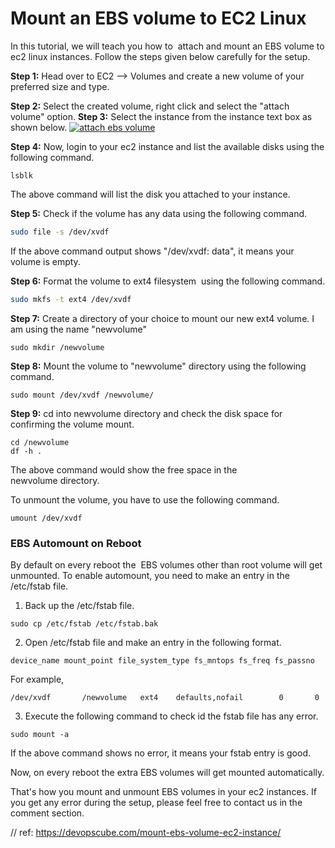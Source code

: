 # Mount an EBS volume to EC2 Linux

In this tutorial, we will teach you how to  attach and mount an EBS volume to ec2 linux instances. Follow the steps given below carefully for the setup.

**Step 1:** Head over to EC2 
–> Volumes and create a new volume of your preferred size and type.

**Step 2:** Select the created volume, right click and select the "attach volume" option. 
**Step 3:** Select the instance from the instance text box as shown below.
[![attach ebs volume](https://devopscube.com/wp-content/uploads/2016/08/ebs-volume.jpg)](https://devopscube.com/wp-content/uploads/2016/08/ebs-volume.jpg)  

**Step 4:** Now, login to your ec2 instance and list the available disks using the following command.
```
lsblk
```
The above command will list the disk you attached to your instance.

**Step 5:** Check if the volume has any data using the following command.
```bash
sudo file -s /dev/xvdf
```
If the above command output shows "/dev/xvdf: data", it means your volume is empty.

**Step 6:** Format the volume to ext4 filesystem  using the following command.
```bash
sudo mkfs -t ext4 /dev/xvdf
```

 **Step 7:** Create a directory of your choice to mount our new ext4 volume. I am using the name "newvolume"
```
sudo mkdir /newvolume
```

 **Step 8:** Mount the volume to "newvolume" directory using the following command.
 ```
sudo mount /dev/xvdf /newvolume/
```


**Step 9:** cd into newvolume directory and check the disk space for confirming the volume mount.
```
cd /newvolume 
df -h .
```

The above command would show the free space in the newvolume directory.

To unmount the volume, you have to use the following command.
```
umount /dev/xvdf
```
### EBS Automount on Reboot

By default on every reboot the  EBS volumes other than root volume will get unmounted. To enable automount, you need to make an entry in the /etc/fstab file.

1.  Back up the /etc/fstab file.
```
sudo cp /etc/fstab /etc/fstab.bak
```

2. Open /etc/fstab file and make an entry in the following format.
```
device_name mount_point file_system_type fs_mntops fs_freq fs_passno
```

For example,
```
/dev/xvdf       /newvolume   ext4    defaults,nofail        0       0
```

3. Execute the following command to check id the fstab file has any error.
```
sudo mount -a
```

If the above command shows no error, it means your fstab entry is good.

Now, on every reboot the extra EBS volumes will get mounted automatically.

That's how you mount and unmount EBS volumes in your ec2 instances. If you get any error during the setup, please feel free to contact us in the comment section.

// ref: https://devopscube.com/mount-ebs-volume-ec2-instance/